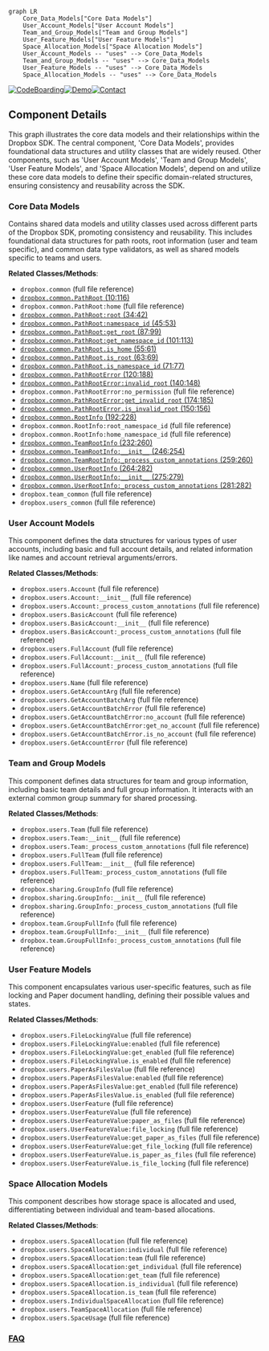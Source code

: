```mermaid
graph LR
    Core_Data_Models["Core Data Models"]
    User_Account_Models["User Account Models"]
    Team_and_Group_Models["Team and Group Models"]
    User_Feature_Models["User Feature Models"]
    Space_Allocation_Models["Space Allocation Models"]
    User_Account_Models -- "uses" --> Core_Data_Models
    Team_and_Group_Models -- "uses" --> Core_Data_Models
    User_Feature_Models -- "uses" --> Core_Data_Models
    Space_Allocation_Models -- "uses" --> Core_Data_Models
```
[![CodeBoarding](https://img.shields.io/badge/Generated%20by-CodeBoarding-9cf?style=flat-square)](https://github.com/CodeBoarding/CodeBoarding)[![Demo](https://img.shields.io/badge/Try%20our-Demo-blue?style=flat-square)](https://www.codeboarding.org/demo)[![Contact](https://img.shields.io/badge/Contact%20us%20-%20contact@codeboarding.org-lightgrey?style=flat-square)](mailto:contact@codeboarding.org)

## Component Details

This graph illustrates the core data models and their relationships within the Dropbox SDK. The central component, 'Core Data Models', provides foundational data structures and utility classes that are widely reused. Other components, such as 'User Account Models', 'Team and Group Models', 'User Feature Models', and 'Space Allocation Models', depend on and utilize these core data models to define their specific domain-related structures, ensuring consistency and reusability across the SDK.

### Core Data Models
Contains shared data models and utility classes used across different parts of the Dropbox SDK, promoting consistency and reusability. This includes foundational data structures for path roots, root information (user and team specific), and common data type validators, as well as shared models specific to teams and users.


**Related Classes/Methods**:

- `dropbox.common` (full file reference)
- <a href="https://github.com/dropbox/dropbox-sdk-python/blob/master/dropbox/common.py#L10-L116" target="_blank" rel="noopener noreferrer">`dropbox.common.PathRoot` (10:116)</a>
- `dropbox.common.PathRoot:home` (full file reference)
- <a href="https://github.com/dropbox/dropbox-sdk-python/blob/master/dropbox/common.py#L34-L42" target="_blank" rel="noopener noreferrer">`dropbox.common.PathRoot:root` (34:42)</a>
- <a href="https://github.com/dropbox/dropbox-sdk-python/blob/master/dropbox/common.py#L45-L53" target="_blank" rel="noopener noreferrer">`dropbox.common.PathRoot:namespace_id` (45:53)</a>
- <a href="https://github.com/dropbox/dropbox-sdk-python/blob/master/dropbox/common.py#L87-L99" target="_blank" rel="noopener noreferrer">`dropbox.common.PathRoot:get_root` (87:99)</a>
- <a href="https://github.com/dropbox/dropbox-sdk-python/blob/master/dropbox/common.py#L101-L113" target="_blank" rel="noopener noreferrer">`dropbox.common.PathRoot:get_namespace_id` (101:113)</a>
- <a href="https://github.com/dropbox/dropbox-sdk-python/blob/master/dropbox/common.py#L55-L61" target="_blank" rel="noopener noreferrer">`dropbox.common.PathRoot.is_home` (55:61)</a>
- <a href="https://github.com/dropbox/dropbox-sdk-python/blob/master/dropbox/common.py#L63-L69" target="_blank" rel="noopener noreferrer">`dropbox.common.PathRoot.is_root` (63:69)</a>
- <a href="https://github.com/dropbox/dropbox-sdk-python/blob/master/dropbox/common.py#L71-L77" target="_blank" rel="noopener noreferrer">`dropbox.common.PathRoot.is_namespace_id` (71:77)</a>
- <a href="https://github.com/dropbox/dropbox-sdk-python/blob/master/dropbox/common.py#L120-L188" target="_blank" rel="noopener noreferrer">`dropbox.common.PathRootError` (120:188)</a>
- <a href="https://github.com/dropbox/dropbox-sdk-python/blob/master/dropbox/common.py#L140-L148" target="_blank" rel="noopener noreferrer">`dropbox.common.PathRootError:invalid_root` (140:148)</a>
- `dropbox.common.PathRootError:no_permission` (full file reference)
- <a href="https://github.com/dropbox/dropbox-sdk-python/blob/master/dropbox/common.py#L174-L185" target="_blank" rel="noopener noreferrer">`dropbox.common.PathRootError:get_invalid_root` (174:185)</a>
- <a href="https://github.com/dropbox/dropbox-sdk-python/blob/master/dropbox/common.py#L150-L156" target="_blank" rel="noopener noreferrer">`dropbox.common.PathRootError.is_invalid_root` (150:156)</a>
- <a href="https://github.com/dropbox/dropbox-sdk-python/blob/master/dropbox/common.py#L192-L228" target="_blank" rel="noopener noreferrer">`dropbox.common.RootInfo` (192:228)</a>
- `dropbox.common.RootInfo:root_namespace_id` (full file reference)
- `dropbox.common.RootInfo:home_namespace_id` (full file reference)
- <a href="https://github.com/dropbox/dropbox-sdk-python/blob/master/dropbox/common.py#L232-L260" target="_blank" rel="noopener noreferrer">`dropbox.common.TeamRootInfo` (232:260)</a>
- <a href="https://github.com/dropbox/dropbox-sdk-python/blob/master/dropbox/common.py#L246-L254" target="_blank" rel="noopener noreferrer">`dropbox.common.TeamRootInfo:__init__` (246:254)</a>
- <a href="https://github.com/dropbox/dropbox-sdk-python/blob/master/dropbox/common.py#L259-L260" target="_blank" rel="noopener noreferrer">`dropbox.common.TeamRootInfo:_process_custom_annotations` (259:260)</a>
- <a href="https://github.com/dropbox/dropbox-sdk-python/blob/master/dropbox/common.py#L264-L282" target="_blank" rel="noopener noreferrer">`dropbox.common.UserRootInfo` (264:282)</a>
- <a href="https://github.com/dropbox/dropbox-sdk-python/blob/master/dropbox/common.py#L275-L279" target="_blank" rel="noopener noreferrer">`dropbox.common.UserRootInfo:__init__` (275:279)</a>
- <a href="https://github.com/dropbox/dropbox-sdk-python/blob/master/dropbox/common.py#L281-L282" target="_blank" rel="noopener noreferrer">`dropbox.common.UserRootInfo:_process_custom_annotations` (281:282)</a>
- `dropbox.team_common` (full file reference)
- `dropbox.users_common` (full file reference)


### User Account Models
This component defines the data structures for various types of user accounts, including basic and full account details, and related information like names and account retrieval arguments/errors.


**Related Classes/Methods**:

- `dropbox.users.Account` (full file reference)
- `dropbox.users.Account:__init__` (full file reference)
- `dropbox.users.Account:_process_custom_annotations` (full file reference)
- `dropbox.users.BasicAccount` (full file reference)
- `dropbox.users.BasicAccount:__init__` (full file reference)
- `dropbox.users.BasicAccount:_process_custom_annotations` (full file reference)
- `dropbox.users.FullAccount` (full file reference)
- `dropbox.users.FullAccount:__init__` (full file reference)
- `dropbox.users.FullAccount:_process_custom_annotations` (full file reference)
- `dropbox.users.Name` (full file reference)
- `dropbox.users.GetAccountArg` (full file reference)
- `dropbox.users.GetAccountBatchArg` (full file reference)
- `dropbox.users.GetAccountBatchError` (full file reference)
- `dropbox.users.GetAccountBatchError:no_account` (full file reference)
- `dropbox.users.GetAccountBatchError:get_no_account` (full file reference)
- `dropbox.users.GetAccountBatchError.is_no_account` (full file reference)
- `dropbox.users.GetAccountError` (full file reference)


### Team and Group Models
This component defines data structures for team and group information, including basic team details and full group information. It interacts with an external common group summary for shared processing.


**Related Classes/Methods**:

- `dropbox.users.Team` (full file reference)
- `dropbox.users.Team:__init__` (full file reference)
- `dropbox.users.Team:_process_custom_annotations` (full file reference)
- `dropbox.users.FullTeam` (full file reference)
- `dropbox.users.FullTeam:__init__` (full file reference)
- `dropbox.users.FullTeam:_process_custom_annotations` (full file reference)
- `dropbox.sharing.GroupInfo` (full file reference)
- `dropbox.sharing.GroupInfo:__init__` (full file reference)
- `dropbox.sharing.GroupInfo:_process_custom_annotations` (full file reference)
- `dropbox.team.GroupFullInfo` (full file reference)
- `dropbox.team.GroupFullInfo:__init__` (full file reference)
- `dropbox.team.GroupFullInfo:_process_custom_annotations` (full file reference)


### User Feature Models
This component encapsulates various user-specific features, such as file locking and Paper document handling, defining their possible values and states.


**Related Classes/Methods**:

- `dropbox.users.FileLockingValue` (full file reference)
- `dropbox.users.FileLockingValue:enabled` (full file reference)
- `dropbox.users.FileLockingValue:get_enabled` (full file reference)
- `dropbox.users.FileLockingValue.is_enabled` (full file reference)
- `dropbox.users.PaperAsFilesValue` (full file reference)
- `dropbox.users.PaperAsFilesValue:enabled` (full file reference)
- `dropbox.users.PaperAsFilesValue:get_enabled` (full file reference)
- `dropbox.users.PaperAsFilesValue.is_enabled` (full file reference)
- `dropbox.users.UserFeature` (full file reference)
- `dropbox.users.UserFeatureValue` (full file reference)
- `dropbox.users.UserFeatureValue:paper_as_files` (full file reference)
- `dropbox.users.UserFeatureValue:file_locking` (full file reference)
- `dropbox.users.UserFeatureValue:get_paper_as_files` (full file reference)
- `dropbox.users.UserFeatureValue:get_file_locking` (full file reference)
- `dropbox.users.UserFeatureValue.is_paper_as_files` (full file reference)
- `dropbox.users.UserFeatureValue.is_file_locking` (full file reference)


### Space Allocation Models
This component describes how storage space is allocated and used, differentiating between individual and team-based allocations.


**Related Classes/Methods**:

- `dropbox.users.SpaceAllocation` (full file reference)
- `dropbox.users.SpaceAllocation:individual` (full file reference)
- `dropbox.users.SpaceAllocation:team` (full file reference)
- `dropbox.users.SpaceAllocation:get_individual` (full file reference)
- `dropbox.users.SpaceAllocation:get_team` (full file reference)
- `dropbox.users.SpaceAllocation.is_individual` (full file reference)
- `dropbox.users.SpaceAllocation.is_team` (full file reference)
- `dropbox.users.IndividualSpaceAllocation` (full file reference)
- `dropbox.users.TeamSpaceAllocation` (full file reference)
- `dropbox.users.SpaceUsage` (full file reference)




### [FAQ](https://github.com/CodeBoarding/GeneratedOnBoardings/tree/main?tab=readme-ov-file#faq)